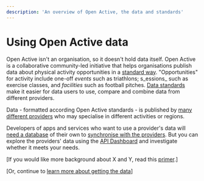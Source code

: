 ```yaml
---
description: 'An overview of Open Active, the data and standards'
---
```


# Using Open Active data

Open Active isn't an organisation, so it doesn't hold data itself. Open Active is a collaborative community-led initiative that helps organisations publish data about physical activity opportunities in a [standard way](../specifications/specifications-overview.md). "Opportunities" for activity include one-off _events_ such as triathlons; s_essions_ such as exercise classes, and _facilities_ such as football pitches. [Data standards](https://standards.theodi.org/) make it easier for data users to use, compare and combine data from different providers.

Data - formatted according Open Active standards - is published by [many different providers](get-the-data.md) who may specialise in different activities or regions.

Developers of apps and services who want to use a provider's data will [need a database](technical-requirements.md) of their own to [synchronise with the providers](harvesting-opportunity-data.md). But you can explore the providers' data using the [API Dashboard](https://status.openactive.io/) and investigate whether it meets your needs.

\[If you would like more background about X and Y, read this [primer](primer-introduction.md).\]

\[Or, continue to [learn more about getting the data](get-the-data.md)\]



